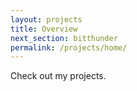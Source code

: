 ```yaml
---
layout: projects
title: Overview
next_section: bitthunder
permalink: /projects/home/
---
```


Check out my projects.

